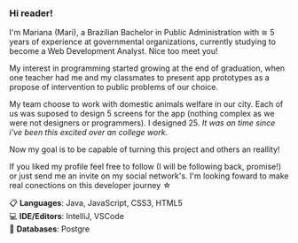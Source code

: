 <h3> Hi reader! </h3>

I'm Mariana (Mari), a Brazilian Bachelor in Public Administration with ≅ 5 years of experience at governmental organizations, currently studying to become a Web Development Analyst. Nice too meet you!

My interest in programming started growing at the end of graduation, when one teacher had me and my classmates to present app prototypes as a propose of intervention to public problems of our choice. 

My team choose to work with domestic animals welfare in our city. Each of us was suposed to design 5 screens for the app (nothing complex as we were not designers or programmers). I designed 25. _It was an time since i've been this excited over an college work_.

Now my goal is to be capable of turning this project and others an reallity! 

If you liked my profile feel free to follow (I will be following back, promise!) or just send me an invite on my social network's. I'm looking foward to make real conections on this developer journey ☆

📋 **Languages**: Java, JavaScript, CSS3, HTML5 <br>
💻 **IDE/Editors**: IntelliJ, VSCode <br>
💾 **Databases**: Postgre <br>
